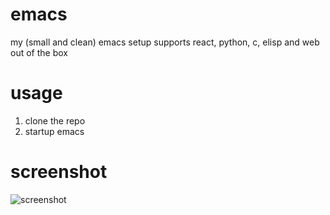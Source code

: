 # emacs
my (small and clean) emacs setup
supports react, python, c, elisp and web out of the box

# usage
1. clone the repo
2. startup emacs

# screenshot

![screenshot](https://i.imgur.com/hNQQq0t.png)


